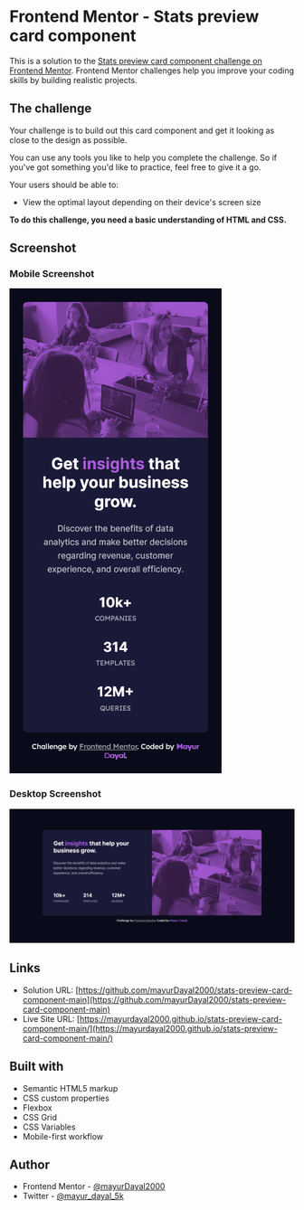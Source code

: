 # Frontend Mentor - Stats preview card component

This is a solution to the [Stats preview card component challenge on Frontend Mentor](https://www.frontendmentor.io/challenges/stats-preview-card-component-8JqbgoU62). Frontend Mentor challenges help you improve your coding skills by building realistic projects. 


## The challenge

Your challenge is to build out this card component and get it looking as close to the design as possible.

You can use any tools you like to help you complete the challenge. So if you've got something you'd like to practice, feel free to give it a go.

Your users should be able to:

- View the optimal layout depending on their device's screen size

**To do this challenge, you need a basic understanding of HTML and CSS.**


## Screenshot

### Mobile Screenshot
![mobile screenshot](./images/mobile.png)

### Desktop Screenshot
![desktop screenshot](./images/desktop.png)


## Links

- Solution URL: [https://github.com/mayurDayal2000/stats-preview-card-component-main](https://github.com/mayurDayal2000/stats-preview-card-component-main)
- Live Site URL: [https://mayurdayal2000.github.io/stats-preview-card-component-main/](https://mayurdayal2000.github.io/stats-preview-card-component-main/)


## Built with

- Semantic HTML5 markup
- CSS custom properties
- Flexbox
- CSS Grid
- CSS Variables
- Mobile-first workflow


## Author

- Frontend Mentor - [@mayurDayal2000](https://www.frontendmentor.io/profile/mayurDayal2000)
- Twitter - [@mayur_dayal_5k](https://twitter.com/mayur_dayal_5k)